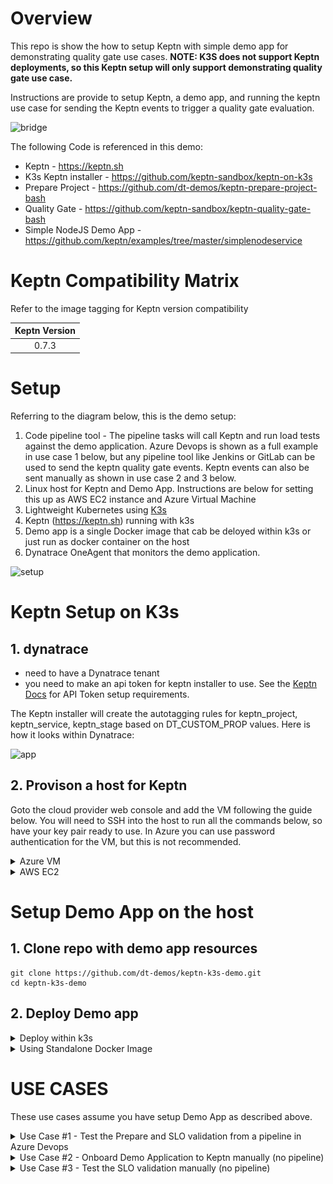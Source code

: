 # Overview

This repo is show the how to setup Keptn with simple demo app for demonstrating quality gate use cases.  **NOTE: K3S does not support Keptn deployments, so this Keptn setup will only support demonstrating quality gate use case.**

Instructions are provide to setup Keptn, a demo app, and running the keptn use case for sending the Keptn events to trigger a quality gate evaluation.

![bridge](./images/bridge.png)

The following Code is referenced in this demo:

* Keptn - https://keptn.sh
* K3s Keptn installer - https://github.com/keptn-sandbox/keptn-on-k3s
* Prepare Project - https://github.com/dt-demos/keptn-prepare-project-bash
* Quality Gate - https://github.com/keptn-sandbox/keptn-quality-gate-bash
* Simple NodeJS Demo App - https://github.com/keptn/examples/tree/master/simplenodeservice

# Keptn Compatibility Matrix

Refer to the image tagging for Keptn version compatibility

| Keptn Version    | 
|:----------------:|
|      0.7.3       |

# Setup

Referring to the diagram below, this is the demo setup:

1. Code pipeline tool - The pipeline tasks will call Keptn and run load tests against the demo application.  Azure Devops is shown as a full example in use case 1 below, but any pipeline tool like Jenkins or GitLab can be used to send the keptn quality gate events. Keptn events can also be sent manually as shown in use case 2 and 3 below.
1. Linux host for Keptn and Demo App. Instructions are below for setting this up as AWS EC2 instance and Azure Virtual Machine
1. Lightweight Kubernetes using [K3s](https://k3s.io/)
1. Keptn (https://keptn.sh) running with k3s
1. Demo app is a single Docker image that cab be deloyed within k3s or just run as docker container on the host
1. Dynatrace OneAgent that monitors the demo application.

![setup](./images/setup.png)

# Keptn Setup on K3s

## 1. dynatrace

* need to have a Dynatrace tenant
* you need to make an api token for keptn installer to use.  See the [Keptn Docs](https://keptn.sh/docs/0.7.x/monitoring/dynatrace/install/#1-create-a-secret-with-required-credentials) for API Token setup requirements.

The Keptn installer will create the autotagging rules for keptn_project, keptn_service, keptn_stage based on DT_CUSTOM_PROP values. Here is how it looks within Dynatrace:

![app](./images/app.png)

## 2. Provison a host for Keptn

Goto the cloud provider web console and add the VM following the guide below.  You will need to SSH into the host to run all the commands below, so have your key pair ready to use.  In Azure you can use password authentication for the VM, but this is not recommended.

<details>
  <summary>Azure VM</summary>

  ### Add an instance with these settings

  * Ubuntu Server 18.04 LTS
  * Standard D2s v3 (2 vcpus, 8 GiB memory)
  * public inbound ports 80, 443, 22, 8080  (You can add 8080 after VM is running)
  * install the Dynatrace OneAgent on the VM (get commands from within the Dynatrace web UI)

  ### Setup required variables for the keptn-on-k3s installer
  
  *Create Dynatrace API Reference:* https://keptn.sh/docs/0.7.x/monitoring/dynatrace/install/#1-create-a-secret-with-required-credentials
  
  ```
  export DT_TENANT=YOUR TENANT WITHOUT THE HTTPS:// PREFIX (e.g. aaaaaaa.live.dynatrace.com)
  export DT_API_TOKEN=YOUR API TOKEN
  export PUBLIC_IP=$(curl -s http://checkip.amazonaws.com/) && echo "My Public IP = $PUBLIC_IP"
  ```
  
  ### download and run keptn-on-k3s installer script
  
  ```
  curl -Lsf https://raw.githubusercontent.com/keptn-sandbox/keptn-on-k3s/0.7.1/install-keptn-on-k3s.sh | bash -s - --ip $PUBLIC_IP --with-dynatrace --with-jmeter
  ```

  **NOTE: Be sure to save the URLs, Tokens, and Bridge passwords for later.**

</details>

<details>
  <summary>AWS EC2</summary>
  
  ### Add an instance with these settings
  
  * Amazon Linux 2 AMI (HVM), SSD Volume Type
  * t2.xlarge
  * Pick - Auto-assign Public IP 
  * 16 GB storage
  * open port 80, 443, 22, 8080

  ### Setup keptn-on-k3s with Certificate

  Assumes you have a Route53 DNS pointing to the public IP of the EC2 instance.  **_Be sure to wildcard the record name_**.
  
  Here is an example:

  ![app](./images/route53.png)

  ```
  # Adjust these values
  export KEPTN_FQDN=Example FQDN value: jahn-keptn.alliances.dynatracelabs.com
  export DT_TENANT=YOUR TENANT WITHOUT THE HTTPS:// PREFIX (e.g. abc12345.live.dynatrace.com)
  export DT_API_TOKEN=YOURTOKEN

  # keep these values
  export LE_STAGE=production
  export CERT_EMAIL=noreply@dynatrace.com 
  curl -Lsf https://raw.githubusercontent.com/keptn-sandbox/keptn-on-k3s/dynatrace-support/install-keptn-on-k3s.sh | bash -s - --provider aws --with-dynatrace --with-jmeter --letsencrypt --fqdn $KEPTN_FQDN

  ```

  NOTE: Be sure to save the URLs, Tokens, and Bridge passwords for later.

  ### Configure tools

  If you need GIT & JQ
  ```
  sudo yum update -y
  sudo yum install git -y
  sudo yum install jq -y
  ```

  To get an alias to kubectl
  ```
  echo "alias kubectl='k3s kubectl'" >> ~/.bash_profile
  source ~/.bash_profile
  ```

</details>

# Setup Demo App on the host

## 1. Clone repo with demo app resources

```
git clone https://github.com/dt-demos/keptn-k3s-demo.git
cd keptn-k3s-demo
```
  
## 2. Deploy Demo app 

<details>
  <summary>Deploy within k3s</summary>

  ### alias for kubectl -- I am lazy or efficient you decide :)

  ```
  alias k='k3s kubectl' >> ~/.bash_profile
  alias kk='k3s kubectl -n keptn' >> ~/.bash_profile
  alias kd='k3s kubectl -n dev' >> ~/.bash_profile
  source ~/.bash_profile
  ```

  ### install demo app and verify status and in a browser

  ```
  k apply -f simplenodeapp.yaml
  kd get pods
  kd get svc
  echo "APP_URL = http://$(curl -s http://checkip.amazonaws.com/):8080"
  ```
  
</details>
 
<details>
  <summary>Using Standalone Docker Image </summary>
  
  ### install docker

  Run these commands within the ec2 instance

  ```
  sudo yum update -y
  sudo amazon-linux-extras install docker
  sudo yum install docker -y
  sudo service docker start
  sudo usermod -a -G docker ec2-user
  sudo docker info
  ```
  *Reference:* https://docs.aws.amazon.com/AmazonECS/latest/developerguide/docker-basics.html

  ### install docker-compose

  Run these commands within the ec2 instance

  ```
  sudo curl -L "https://github.com/docker/compose/releases/download/1.28.2/docker-compose-$(uname -s)-$(uname -m)" -o /usr/bin/docker-compose
  sudo chmod +x /usr/bin/docker-compose
  docker-compose version
  ```
  *Reference:* https://docs.docker.com/compose/install/

  ### Start Sample Application

  Run this command to run the sample node app on port 8080

  ```
  sudo docker run -d -p 8080:8080 -e DT_CUSTOM_PROP="keptn_project=demo keptn_service=simplenodeservice keptn_stage=dev" grabnerandi/simplenodeservice:1.0.0 
  ```
  
  ### verify status and in a browser
  
  ```
  echo "APP_URL = http://$(curl -s http://checkip.amazonaws.com/):8080"
  ```

</details>


# USE CASES

These use cases assume you have setup Demo App as described above.

<details>
  <summary>Use Case #1 - Test the Prepare and SLO validation from a pipeline in Azure Devops</summary>

This example assumes you will be using Dynatrace as a [Keptn SLI provider](https://keptn.sh/docs/0.7.x/monitoring/dynatrace/sli_provider/).  This use case uses the Dockerized scripts from these projects:

* Prepare Project - https://github.com/dt-demos/keptn-prepare-project-bash
* Quality Gate - https://github.com/keptn-sandbox/keptn-quality-gate-bash

### 1. Create an Azure DevOps project called keptn-k3s

When the pipeline is setup, it will look like this:

![release](./images/release.png)

![pipeline](./images/pipeline.png)

### 2. Import a Git repository

From the repo page, choose `Import a Git repository` and choose `git` and URL of `https://github.com/dt-demos/keptn-k3s-demo.git`

### 3. Create a release pipeline

If prompted, pick an `empty job` template.

On the `add an artifact`, choose `Azure Repos Git`, `keptn-k3s` project, the repo created above called `keptn-k3s`, and master branch.
  
Keep the default artifact alias name of `keptn-k3s`

### 4. Add these as pipeline variables

Below are example values, adjust according your environment.  See [Prepare Project README](https://github.com/dt-demos/keptn-prepare-project-bash) and [Quality Gate README](https://github.com/keptn-sandbox/keptn-quality-gate-bash) files for more details.

```
KeptnApiUrl      = [your url e.g. https://xx.xx.xx.xx/api]
KeptnBridgeUrl   = [your url e.g. https://bridge.keptn.xx.xx.xx.xx.xip.io/]
KeptnApiToken    = [your token]
KeptnProject     = demo
KeptnService     = simplenodeservice
KeptnStage       = dev
ProcessType      = [one of these values: ignore | fail_on_warning | pass_on_warning]
ShipyardFile     = /tmp/shipyard.yaml
SloFile          = /tmp/slo.yaml
DynatraceSliFile = /tmp/dynatrace-sli.yaml
```

When the variables are setup, it will look like this:

![variables](./images/variables.png)

### 5. Add a Powershell task to Prepare Keptn Project

Call the task `Keptn Prepare Project` with this code

```
docker run -i --env KEPTN_URL=$(KeptnApiUrl) --env KEPTN_TOKEN=$(KeptnApiToken) --env PROJECT=$(KeptnProject) --env SERVICE=$(KeptnService) --env STAGE=$(KeptnStage) --env SOURCE=Azure-DevOps --env SHIPYARD_FILE=$(ShipyardFile) --env SLO_FILE=$(SloFile) --env DYNATRACE_SLI_FILE=$(DynatraceSliFile) --env DEBUG=true -v /home/vsts/work/r1/a/_keptn-k3s:/tmp dtdemos/keptn-docker-tasks:0.1.0 prepareproject
```

NOTE: You may need to adjust the Docker mapping. This example uses the value from `System.DefaultWorkingDirectory` Azure Builtin [Release Variable](https://docs.microsoft.com/en-us/azure/devops/pipelines/release/variables?view=azure-devops&tabs=batch
)

### 6. Add a Powershell task to Capture Evaluation Start Time

Call the task `Set Test Start Time` with this code

```
$StartTime = (get-date).ToUniversalTime().toString("yyyy-MM-ddTHH:mm:ssZ")

Write-Host "==============================================================="
Write-Host "StartTime: "$StartTime
Write-Host "==============================================================="

Write-Host ("##vso[task.setvariable variable=StartTime]$StartTime")
```

### 7. Add a Bask task to Send Traffic

Call the task `Send Traffic` with this code

```
$(System.DefaultWorkingDirectory)/_keptn/sendtraffic.sh
http://IP TO YOUR HOST:8080 10
```

### 8. Add a Powershell task to Capture Evaluation Start Time

Call the task `Set Test End Time` with this code

```
$EndTime = (get-date).ToUniversalTime().toString("yyyy-MM-ddTHH:mm:ssZ")
Write-Host "==============================================================="
Write-Host "EndTime:   "$EndTime
Write-Host "==============================================================="

Write-Host ("##vso[task.setvariable variable=EndTime]$EndTime")
```

### 9. Add a Powershell task to call the Keptn Quality Gate

Call the task `Keptn Quality Gate` with this code

```
docker run -i --env API_URL=$(KeptnApiUrl) --env BRIDGE_URL=$(KeptnBridgeUrl) --env KEPTN_TOKEN=$(KeptnApiToken) --env START=$(StartTime) --env END=$(EndTime) --env PROJECT=$(KeptnProject) --env SERVICE=$(KeptnService) --env STAGE=$(KeptnStage) --env PROCESS_TYPE=$(ProcessType) --env SOURCE=Azure-DevOps --env DEBUG=true --env LABELS='{\"source\":\"Azure-DevOps-Inline\",\"buildId\":\"$(Release.ReleaseName)\"}' dtdemos/keptn-docker-tasks:0.1.0 qualitygate

```

### 10. Review results

Open up the Keptn Bridge in a browser and you should now see and monitor the evaluation under the project `simplenodeservice` and and a stage `dev`.

If you did not capture them earlier, use these command to get the URL and credentials:

```
echo "Bridge URL = https://bridge.keptn.$(curl -s http://checkip.amazonaws.com/).xip.io"
keptn configure bridge --output
```

</details>

<details>
  <summary>Use Case #2 - Onboard Demo Application to Keptn manually (no pipeline)</summary>

This set of steps prepares the the keptn project from a SSH session within the host.

### 1. Install the Keptn CLI 

Run this script provided by Keptn team and verify the CLI is on version 0.7

```
curl -sL https://get.keptn.sh | sudo -E bash
keptn version
```

### 2. Initialize CLI with your credentials

Setup required variables (post keptn install) for authorizing keptn CLI

```
export PUBLIC_IP=$(curl -s http://checkip.amazonaws.com/)
export KEPTN_API_URL="https://api.keptn.$PUBLIC_IP.xip.io"
export KEPTN_API_TOKEN=$(k3s kubectl get secret keptn-api-token -n keptn -ojsonpath='{.data.keptn-api-token}'  | base64 --decode )
echo "KEPTN_API_URL   = $KEPTN_API_URL"
echo "KEPTN_API_TOKEN = $KEPTN_API_TOKEN"
keptn auth --api-token "$KEPTN_API_TOKEN" --endpoint "$KEPTN_API_URL"
```

### 3. Onboard demo app to Keptn

Run manual commands to onboard project to keptn along with demo app resources files

```
keptn create project demo --shipyard=shipyard.yaml
keptn create service simplenodeservice --project=demo
keptn configure monitoring dynatrace --project=demo
keptn add-resource --project=demo --stage=dev --service=simplenodeservice --resource=slo.yaml --resourceUri=slo.yaml
keptn add-resource --project=demo --stage=dev --service=simplenodeservice --resource=dynatrace-sli.yaml --resourceUri=dynatrace/sli.yaml
```

### 4. Verify demo app onboarding

Open up the Keptn Bridge in a browser and you should now see the project `simplenodeservice` and and a stage `dev`

Use these command to get the URL and credentials:

```
echo "Bridge URL = https://bridge.keptn.$(curl -s http://checkip.amazonaws.com/).xip.io"
keptn configure bridge --output
```

Optional set a new password

```
keptn configure bridge --user=keptn --password=NEW_PASSWORD
```

</details>

<details>
  <summary>Use Case #3 - Test the SLO validation manually (no pipeline)</summary>


This assumes you have completed the Keptn Onbaording already. (i.e. USE CASE #1 or #2)

### 1. Send load and invoke the keptn `start-evaluation` event using the Keptn CLI

```
./sendtraffic.sh "http://localhost:8080" 150 > /dev/null & 
keptn send event start-evaluation --project=demo --stage=dev --service=simplenodeservice
```

### 2. Open up the Keptn Bridge in a browser and you should now see and monitor the evaluation under the project `simplenodeservice` and and a stage `dev`

Use these command to get the URL and credentials:

```
echo "Bridge URL = https://bridge.keptn.$(curl -s http://checkip.amazonaws.com/).xip.io"
keptn configure bridge --output
```

This set of steps prepares the the keptn project and test the SLO validation all from the SSH session within the host.

</details>
